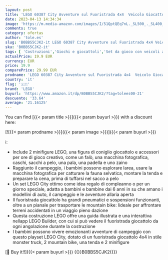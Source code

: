```yaml
---
layout: post
title: 'LEGO 60387 City Avventure sul Fuoristrada 4x4  Veicolo Giocattolo Stile Monster Truck con Sospensioni Funzionanti e 2 Mountain Bike  Giochi per Bambini'
date: 2023-04-13 14:34:34
image: 'https://m.media-amazon.com/images/I/51QptQEq7nL._SL500_._SL400_.jpg'
comments: true
category: ofertas
author: 'tole.es'
slug: 'B0BBS5CJK2-it LEGO 60387 City Avventure sul Fuoristrada 4x4 Veicolo...'
sku: 'B0BBS5CJK2-it'
tags: [ 'Costruzioni','Giochi e giocattoli','Set da gioco con veicoli a motore','Set di costruzioni giocattolo','Set di gioco per veicoli','Veicoli giocattolo','lego','🇮🇹', ]
actualPrice: 19.9 EUR
currency: EUR
price: 19.9
comparePrice: 29.99 EUR
prodname: 'LEGO 60387 City Avventure sul Fuoristrada 4x4  Veicolo Giocattolo Stile Monster Truck con Sospensioni Funzionanti e 2 Mountain Bike  Giochi per Bambini'
country: 'it'
flag: '🇮🇹'
brand: 'LEGO'
buyurl: 'https://www.amazon.it/dp/B0BBS5CJK2/?tag=tolees00-21'
descuento: '33.64'
average: '21.16125'
---
```


You can find [{{< param title >}}]({{< param buyurl >}}) with a discount here:

[![{{< param prodname >}}]({{< param image >}})]({{< param buyurl >}})

ℹ️:

- Include 2 minifigure LEGO, una figura di coniglio giocattolo e accessori per ore di gioco creativo, come un falò, una macchina fotografica, caschi, sacchi a pelo, una pala, una padella e uno zaino
- Raggiunto il campeggio, i bambini possono esplorare larea, usare la macchina fotografica per catturare la fauna selvatica, montare la tenda e preparare la cena, prima di tuffarsi nel sacco a pelo
- Un set LEGO City ottimo come idea regalo di compleanno o per un giorno speciale, adatta a bambini e bambine dai 6 anni in su che amano i modellini di auto, il campeggio e le avventure allaria aperta
- Il fuoristrada giocattolo ha grandi pneumatici e sospensioni funzionanti, oltre a un pianale per trasportare le mountain bike: lideale per affrontare terreni accidentati in un viaggio pieno dazione
- Questa costruzione LEGO offre una guida illustrata e una interattiva nellapp LEGO Builder, con cui si può vedere il fuoristrada giocattolo da ogni angolazione durante la costruzione
- I bambini possono vivere emozionanti avventure di campeggio con questo playset LEGO City, dotato di un fuoristrada giocattolo 4x4 in stile monster truck, 2 mountain bike, una tenda e 2 minifigure

[🛒 Buy it!!]({{< param buyurl >}})
{{<world>}}B0BBS5CJK2{{</world>}}
